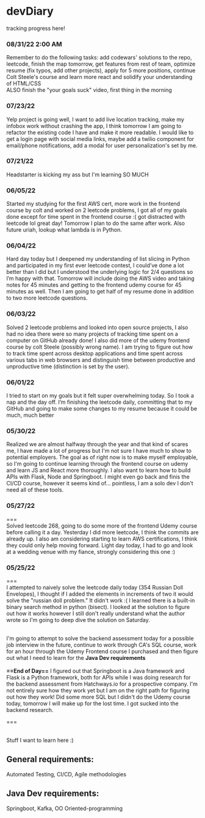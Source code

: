 # devDiary
tracking progress here!<br>

### 08/31/22 2:00 AM
Remember to do the following tasks: add codewars' solutions to the repo, leetcode, finish the map tomorrow, get features from rest of team, optimize resume (fix typos, add other projects), apply for 5 more positions, continue Colt Steele's course and learn more react and solidify your understanding of HTML/CSS<br>
ALSO finish the "your goals suck" video, first thing in the morning


### 07/23/22
Yelp project is going well, I want to add live location tracking, make my infobox work without crashing the app, I think tomorrow I am going to refactor the existing code I have and make it more readable. I would like to get a login page with social media links, maybe add a twilio component for email/phone notifications, add a modal for user personalization's set by me.

### 07/21/22
Headstarter is kicking my ass but I'm learning SO MUCH

### 06/05/22

Started my studying for the first AWS cert, more work in the frontend course by colt and worked on 2 leetcode problems, I got all of my goals done except for time spent in the frontend course :( got distracted with leetcode lol great day! Tomorrow I plan to do the same after work. Also future uriah, lookup what lambda is in Python.

### 06/04/22

Hard day today but I deepened my understanding of list slicing in Python and participated in my first ever leetcode contest, I could’ve done a lot better than I did but I understood the underlying logic for 2/4 questions so I’m happy with that. Tomorrow will include doing the AWS video and taking notes for 45 minutes and getting to the frontend udemy course for 45 minutes as well. Then I am going to get half of my resume done in addition to two more leetcode questions.

### 06/03/22

Solved 2 leetcode problems and looked into open source projects, I also had no idea there were so many projects of tracking time spent on a computer on GitHub already done! I also did more of the udemy frontend course by colt Steele (possibly wrong name). I am trying to figure out how to track time spent across desktop applications and time spent across various tabs in web browsers and distinguish time between productive and unproductive time (distinction is set by the user).

### 06/01/22

I tried to start on my goals but it felt super overwhelming today. So I took a nap and the day off. I’m finishing the leetcode daily, committing that to my GitHub and going to make some changes to my resume because it could be much, much better

### 05/30/22

Realized we are almost halfway through the year and that kind of scares me, I have made a lot of progress but I'm not sure I have much to show to potential employers. The goal as of right now is to make myself employable, so I'm going to continue learning through the frontend course on udemy and learn JS and React more thoroughly. I also want to learn how to build APIs with Flask, Node and Springboot. I might even go back and finis the CI/CD course, however it seems kind of... pointless, I am a solo dev I don't need all of these tools.


### 05/27/22

===<br>
Solved leetcode 268, going to do some more of the frontend Udemy course before calling it a day. Yesterday I did more leetcode, I think the commits are already up. I also am considering starting to learn AWS certifications, I think they could only help moving forward. Light day today, I had to go and look at a wedding venue with my fiance, strongly considering this one :) 

### 05/25/22
===<br>
I attempted to naively solve the leetcode daily today (354 Russian Doll Envelopes), I thought if I added the elements in increments of two it would solve the "russian doll problem." It didn't work :( I learned there is a built-in binary search method in python (bisect). I looked at the solution to figure out how it works however I still don't really understand what the author wrote so I'm going to deep dive the solution on Saturday.<br><br>

I'm going to attempt to solve the backend assessment today for a possible job interview in the future, continue to work through CA's SQL course, work for an hour through the Udemy Frontend course I purchased and then figure out what I need to learn for the <b>Java Dev requirements</b> <br>
<br>
<b>==End of Day==</b>
I figured out that Springboot is a Java framework and Flask is a Python framework, both for APIs while I was doing research for the backend assessment from Hatchways.io for a prospective company. I'm not entirely sure how they work yet but I am on the right path for figuring out how they work! Did some more SQL but I didn't do the Udemy course today, tomorrow I will make up for the lost time. I got sucked into the backend research.

=== <br><br>

Stuff I want to learn here :)

## General requirements:
Automated Testing, CI/CD, Agile methodologies

## Java Dev requirements:
Springboot, Kafka, OO Oriented-programming

